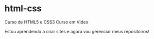 # html-css
 Curso de HTML5 e CSS3 Curso em Video

Estou aprendendo a criar sites e agora vou gerenciar meus repositórios!
